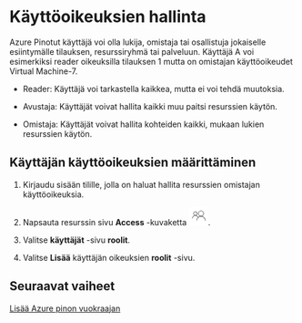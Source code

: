 <properties
    pageTitle="Azure Pinotut (palvelun järjestelmänvalvoja ja vuokraajan) käyttäjää kohti resurssien käyttöoikeuksien hallinta | Microsoft Azure"
    description="Palvelun järjestelmänvalvoja tai vuokraajan tietoja käyttäjäkohtainen resurssien käyttöoikeuksien hallinta."
    services="azure-stack"
    documentationCenter=""
    authors="ErikjeMS"
    manager="byronr"
    editor=""/>

<tags
    ms.service="azure-stack"
    ms.workload="na"
    ms.tgt_pltfrm="na"
    ms.devlang="na"
    ms.topic="article"
    ms.date="09/26/2016"
    ms.author="erikje"/>

# <a name="manage-user-permissions"></a>Käyttöoikeuksien hallinta

Azure Pinotut käyttäjä voi olla lukija, omistaja tai osallistuja jokaiselle esiintymälle tilauksen, resurssiryhmä tai palveluun. Käyttäjä A voi esimerkiksi reader oikeuksilla tilauksen 1 mutta on omistajan käyttöoikeudet Virtual Machine-7.

-   Reader: Käyttäjä voi tarkastella kaikkea, mutta ei voi tehdä muutoksia.

-   Avustaja: Käyttäjät voivat hallita kaikki muu paitsi resurssien käytön.

-   Omistaja: Käyttäjät voivat hallita kohteiden kaikki, mukaan lukien resurssien käytön.


## <a name="set-access-permissions-for-a-user"></a>Käyttäjän käyttöoikeuksien määrittäminen

1.  Kirjaudu sisään tilille, jolla on haluat hallita resurssien omistajan käyttöoikeuksia.

2.  Napsauta resurssin sivu **Access** -kuvaketta ![](media/azure-stack-manage-permissions/image1.png).

3.  Valitse **käyttäjät** -sivu **roolit**.

4.  Valitse **Lisää** käyttäjän oikeuksien **roolit** -sivu.

## <a name="next-steps"></a>Seuraavat vaiheet

[Lisää Azure pinon vuokraajan](azure-stack-add-new-user-aad.md)
